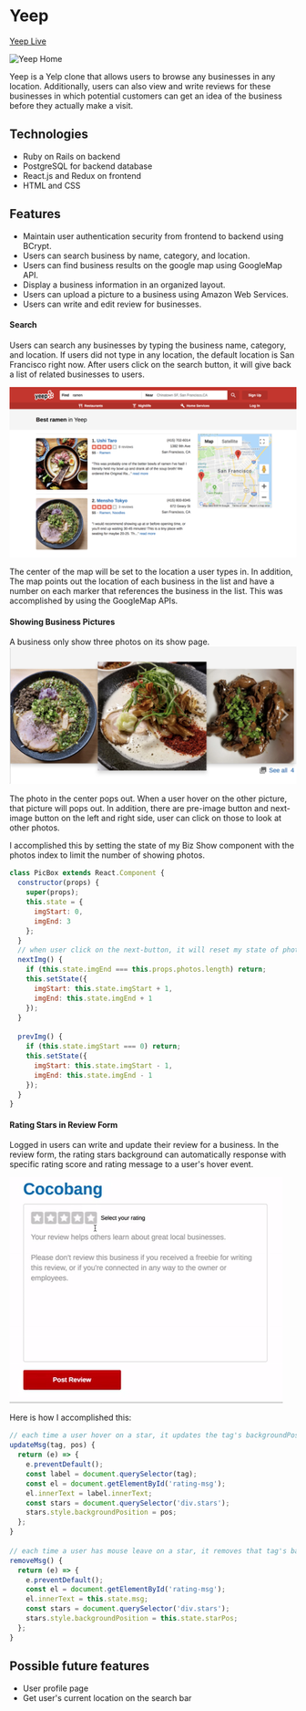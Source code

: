 # Yeep
[Yeep Live](https://yeep.herokuapp.com/#/)

![Yeep Home](app/assets/images/readme/yeep_home.png)

Yeep is a Yelp clone that allows users to browse any businesses in any location. Additionally, users can also view and write reviews for these businesses in which potential customers can get an idea of the business before they actually make a visit.

## Technologies
* Ruby on Rails on backend
* PostgreSQL for backend database
* React.js and Redux on frontend
* HTML and CSS

## Features
* Maintain user authentication security from frontend to backend using BCrypt.
* Users can search business by name, category, and location.
* Users can find business results on the google map using GoogleMap API.
* Display a business information in an organized layout.
* Users can upload a picture to a business using Amazon Web Services.
* Users can write and edit review for businesses.

#### Search
Users can search any businesses by typing the business name, category, and location. If users did not type in any location, the default location is San Francisco right now. After users click on the search button, it will give back a list of related businesses to users.

![Search](app/assets/images/readme/search.png)

The center of the map will be set to the location a user types in. In addition, The map points out the location of each business in the list and have a number on each marker that references the business in the list. This was accomplished by using the GoogleMap APIs.

#### Showing Business Pictures
A business only show three photos on its show page.
![Pictures](app/assets/images/readme/pictures.png)

The photo in the center pops out. When a user hover on the other picture, that picture will pops out. In addition, there are pre-image button and next-image button on the left and right side, user can click on those to look at other photos.

I accomplished this by setting the state of my Biz Show component with the photos index to limit the number of showing photos.
```Javascript
class PicBox extends React.Component {
  constructor(props) {
    super(props);
    this.state = {
      imgStart: 0,
      imgEnd: 3
    };
  }
  // when user click on the next-button, it will reset my state of photo slicing range
  nextImg() {
    if (this.state.imgEnd === this.props.photos.length) return;
    this.setState({
      imgStart: this.state.imgStart + 1,
      imgEnd: this.state.imgEnd + 1
    });
  }

  prevImg() {
    if (this.state.imgStart === 0) return;
    this.setState({
      imgStart: this.state.imgStart - 1,
      imgEnd: this.state.imgEnd - 1
    });
  }
}
```

#### Rating Stars in Review Form
Logged in users can write and update their review for a business. In the review form, the rating stars background can automatically response with specific rating score and rating message to a user's hover event.

![Review](app/assets/images/readme/review.gif)


Here is how I accomplished this:
```Javascript
// each time a user hover on a star, it updates the tag's backgroundPosition to show the right rating background.
updateMsg(tag, pos) {
  return (e) => {
    e.preventDefault();
    const label = document.querySelector(tag);
    const el = document.getElementById('rating-msg');
    el.innerText = label.innerText;
    const stars = document.querySelector('div.stars');
    stars.style.backgroundPosition = pos;
  };
}

// each time a user has mouse leave on a star, it removes that tag's backgroundPosition attribute.
removeMsg() {
  return (e) => {
    e.preventDefault();
    const el = document.getElementById('rating-msg');
    el.innerText = this.state.msg;
    const stars = document.querySelector('div.stars');
    stars.style.backgroundPosition = this.state.starPos;
  };
}
```

## Possible future features
* User profile page
* Get user's current location on the search bar
